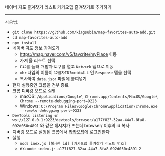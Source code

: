네이버 지도 즐겨찾기 리스트 카카오맵 즐겨찾기로 추가하기

---

사용법:
- `git clone https://github.com/kingsubin/map-favorites-auto-add.git`
- `cd map-favorites-auto-add`
- `npm install`
- 네이버 지도 정보 가져오기
  - https://map.naver.com/v5/favorite/myPlace 이동
  - 가져 올 리스트 선택
  - `F12`를 눌러 개발자 도구를 열고 `Network` 탭으로 이동
  - `xhr` 타입의 이름이 `32글자ID?mcid=ALL` 인 `Response` 탭을 선택
  - 복사하여 `data.json` 파일에 붙여넣기
- 현재 실행중인 크롬을 전부 종료
- 크롬 디버깅 모드로 실행
  - macOS: `/Applications/Google\ Chrome.app/Contents/MacOS/Google\ Chrome --remote-debugging-port=9223`
  - Windows: `C:\Program Files\Google\Chrome\Application\chrome.exe --remote-debugging-port=9223`
- `DevTools listening on ws://127.0.0.1:9223/devtools/browser/a177f827-32aa-44a7-8fa8-092d050c4891` 와 같은 메시지가 뜨는데 browser/ 이후의 id 복사
- 디버깅 모드로 실행된 크롬에서 [카카오맵](https://map.kakao.com/)에 로그인한다.
- 실행
  - `node inex.js [복사한 id] [카카오맵 즐겨찾기 리스트 번호]` 
  - ex: `node index.js a177f827-32aa-44a7-8fa8-092d050c4891 2`
